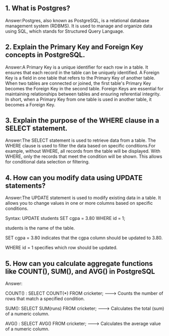  ## 1. What is Postgres?
Answer:Postgres, also known as PostgreSQL, is a relational database management system (RDBMS). It is used to manage and organize data using SQL, which stands for Structured Query Language.

## 2. Explain the Primary Key and Foreign Key concepts in PostgreSQL.
Answer:A Primary Key is a unique identifier for each row in a table. It ensures that each record in the table can be uniquely identified.
A Foreign Key is a field in one table that refers to the Primary Key of another table. When two tables are connected or joined, the first table's Primary Key becomes the Foreign Key in the second table. Foreign Keys are essential for maintaining relationships between tables and ensuring referential integrity. In short, when a Primary Key from one table is used in another table, it becomes a Foreign Key.

## 3. Explain the purpose of the WHERE clause in a SELECT statement.
Answer:The SELECT statement is used to retrieve data from a table. The WHERE clause is used to filter the data based on specific conditions.For example, without WHERE, all records from the table will be displayed. With WHERE, only the records that meet the condition will be shown. This allows for conditional data selection or filtering.

## 4. How can you modify data using UPDATE statements?
Answer:The UPDATE statement is used to modify existing data in a table. It allows you to change values in one or more columns based on specific conditions.

Syntax: UPDATE students SET cgpa = 3.80 WHERE id = 1;

students is the name of the table.

SET cgpa = 3.80 indicates that the cgpa column should be updated to 3.80.

WHERE id = 1 specifies which row should be updated.

## 5. How can you calculate aggregate functions like COUNT(), SUM(), and AVG() in PostgreSQL
Answer:

COUNT() : SELECT COUNT(*) FROM cricketer; ---> Counts the number of rows that match a specified condition.

SUM(): SELECT SUM(runs) FROM cricketer; ---> Calculates the total (sum) of a numeric column.

AVG() : SELECT AVG() FROM cricketer; ---> Calculates the average value of a numeric column.
